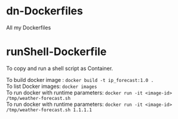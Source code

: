 # dn-Dockerfiles
All my Dockerfiles


# runShell-Dockerfile
To copy and run a shell script as Container. 

To build docker image : `docker build -t ip_forecast:1.0 .`\
To list Docker images: `docker images`\
To run docker with runtime parameters: `docker run -it <image-id> /tmp/weather-forecast.sh`\
To run docker with runtime parameters: `docker run -it <image-id> /tmp/weather-forecast.sh 1.1.1.1`
